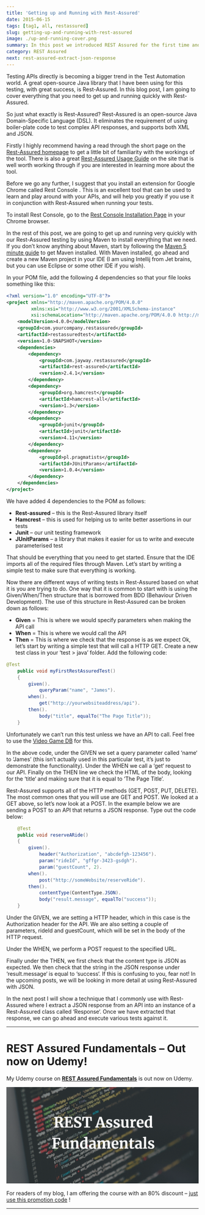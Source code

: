 ```yaml
---
title: 'Getting up and Running with Rest-Assured'
date: 2015-06-15
tags: [tag1, all, restassured]
slug: getting-up-and-running-with-rest-assured
image: ./up-and-running-cover.png
summary: In this post we introduced REST Assured for the first time and walk you through getting up and running
category: REST Assured
next: rest-assured-extract-json-response
---
```


Testing APIs directly is becoming a bigger trend in the Test Automation world. A great open-source Java library that I have been using for this testing, with great success, is Rest-Assured. In this blog post, I am going to cover everything that you need to get up and running quickly with Rest-Assured.

So just what exactly is Rest-Assured? Rest-Assured is an open-source Java Domain-Specific Language (DSL). It eliminates the requirement of using boiler-plate code to test complex API responses, and supports both XML and JSON.

Firstly I highly recommend having a read through the short page on the [Rest-Assured homepage](https://code.google.com/p/rest-assured/) to get a little bit of familiarity with the workings of the tool. There is also a great [Rest-Assured Usage Guide](https://github.com/rest-assured/rest-assured/wiki/Usage) on the site that is well worth working through if you are interested in learning more about the tool.

Before we go any further, I suggest that you install an extension for Google Chrome called Rest Console . This is an excellent tool that can be used to learn and play around with your APIs, and will help you greatly if you use it in conjunction with Rest-Assured when running your tests.

To install Rest Console, go to the [Rest Console Installation Page](https://chrome.google.com/webstore/detail/advanced-rest-client/hgmloofddffdnphfgcellkdfbfbjeloo) in your Chrome browser.

In the rest of this post, we are going to get up and running very quickly with our Rest-Assured testing by using Maven to install everything that we need. If you don’t know anything about Maven, start by following the [Maven 5 minute guide](http://maven.apache.org/guides/getting-started/maven-in-five-minutes.html) to get Maven installed. With Maven installed, go ahead and create a new Maven project in your IDE (I am using Intellij from Jet brains, but you can use Eclipse or some other IDE if you wish).

In your POM file, add the following 4 dependencies so that your file looks something like this:

```xml
<?xml version="1.0" encoding="UTF-8"?>
<project xmlns="http://maven.apache.org/POM/4.0.0"
         xmlns:xsi="http://www.w3.org/2001/XMLSchema-instance"
         xsi:schemaLocation="http://maven.apache.org/POM/4.0.0 http://maven.apache.org/xsd/maven-4.0.0.xsd">
    <modelVersion>4.0.0</modelVersion>
    <groupId>com.yourcompany.restassured</groupId>
    <artifactId>restassuredtest</artifactId>
    <version>1.0-SNAPSHOT</version>
    <dependencies>
        <dependency>
            <groupId>com.jayway.restassured</groupId>
            <artifactId>rest-assured</artifactId>
            <version>2.4.1</version>
        </dependency>
        <dependency>
            <groupId>org.hamcrest</groupId>
            <artifactId>hamcrest-all</artifactId>
            <version>1.3</version>
        </dependency>
        <dependency>
            <groupId>junit</groupId>
            <artifactId>junit</artifactId>
            <version>4.11</version>
        </dependency>
        <dependency>
            <groupId>pl.pragmatists</groupId>
            <artifactId>JUnitParams</artifactId>
            <version>1.0.4</version>
        </dependency>
    </dependencies>
</project>
```

We have added 4 dependencies to the POM as follows:

- **Rest-assured** – this is the Rest-Assured library itself
- **Hamcrest** – this is used for helping us to write better assertions in our tests
- **Junit** – our unit testing framework
- **JUnitParams** – a library that makes it easier for us to write and execute parameterised test

That should be everything that you need to get started. Ensure that the IDE imports all of the required files through Maven. Let’s start by writing a simple test to make sure that everything is working.

Now there are different ways of writing tests in Rest-Assured based on what it is you are trying to do. One way that it is common to start with is using the Given/When/Then structure that is borrowed from BDD (Behaviour Driven Development). The use of this structure in Rest-Assured can be broken down as follows:

- **Given** = This is where we would specify parameters when making the API call
- **When** = This is where we would call the API
- **Then** = This is where we check that the response is as we expect
  Ok, let’s start by writing a simple test that will call a HTTP GET. Create a new test class in your ‘test > java’ folder. Add the following code:

```java
@Test
    public void myFirstRestAssuredTest()
    {
        given().
            queryParam("name", "James").
        when().
            get("http://yourwebsiteaddress/api").
        then().
            body("title", equalTo("The Page Title"));
    }
```

Unfortunately we can’t run this test unless we have an API to call. Feel free to use the [Video Game DB](https://github.com/james-willett/VideoGameDB) for this.

In the above code, under the GIVEN we set a query parameter called ‘name‘ to ‘James’ (this isn’t actually used in this particular test, it’s just to demonstrate the functionality). Under the WHEN we call a ‘get‘ request to our API. Finally on the THEN line we check the HTML of the body, looking for the ‘title‘ and making sure that it is equal to ‘The Page Title’.

Rest-Assured supports all of the HTTP methods (GET, POST, PUT, DELETE). The most common ones that you will use are GET and POST. We looked at a GET above, so let’s now look at a POST. In the example below we are sending a POST to an API that returns a JSON response. Type out the code below:

```java
    @Test
    public void reserveARide()
    {
        given().
            header("Authorization", "abcdefgh-123456").
            param("rideId", "gffgr-3423-gsdgh").
            param("guestCount", 2).
        when().
            post("http://someWebsite/reserveRide").
        then().
            contentType(ContentType.JSON).
            body("result.message", equalTo("success"));
    }
```

Under the GIVEN, we are setting a HTTP header, which in this case is the Authorization header for the API. We are also setting a couple of parameters, rideId and guestCount, which will be set in the body of the HTTP request.

Under the WHEN, we perform a POST request to the specified URL.

Finally under the THEN, we first check that the content type is JSON as expected. We then check that the string in the JSON response under ‘result.message‘ is equal to ‘success‘. If this is confusing to you, fear not! In the upcoming posts, we will be looking in more detail at using Rest-Assured with JSON.

In the next post I will show a technique that I commonly use with Rest-Assured where I extract a JSON response from an API into an instance of a Rest-Assured class called ‘Response‘. Once we have extracted that response, we can go ahead and execute various tests against it.

---

# REST Assured Fundamentals – Out now on Udemy!

My Udemy course on **[REST Assured Fundamentals](https://www.udemy.com/rest-assured-fundamentals/?couponCode=TECHIETESTER)** is out now on Udemy.

[![REST Assured Fundamentals course title image](../extract-JSON-response/RestAssuredFundamentalsUdemyLogo.png)](https://www.udemy.com/rest-assured-fundamentals/?couponCode=TECHIETESTER)

For readers of my blog, I am offering the course with an 80% discount – [just use this promotion code](https://www.udemy.com/rest-assured-fundamentals/?couponCode=TECHIETESTER) !

---
